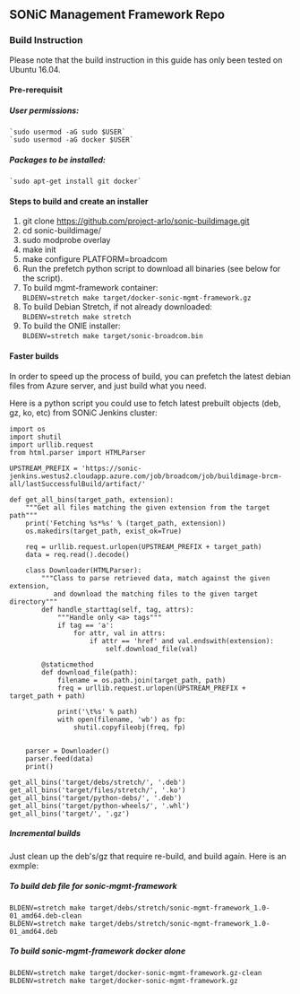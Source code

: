 ## SONiC Management Framework Repo

### Build Instruction
Please note that the build instruction in this guide has only been tested on Ubuntu 16.04.
#### Pre-rerequisit
##### User permissions:
	`sudo usermod -aG sudo $USER`
	`sudo usermod -aG docker $USER`

##### Packages to be installed:
	`sudo apt-get install git docker`

#### Steps to build and create an installer
1. git clone https://github.com/project-arlo/sonic-buildimage.git
2. cd sonic-buildimage/
3. sudo modprobe overlay
4. make init
5. make configure PLATFORM=broadcom
6. Run the prefetch python script to download all binaries (see below for the script).
7. To build mgmt-framework container:   
	`BLDENV=stretch make target/docker-sonic-mgmt-framework.gz`
8. To build Debian Stretch, if not already downloaded:   
	`BLDENV=stretch make stretch`
9. To build the ONIE installer:   
	`BLDENV=stretch make target/sonic-broadcom.bin`
 
#### Faster builds
In order to speed up the process of build, you can prefetch the latest debian files from Azure server, and just build what you need.

Here is a python script you could use to fetch latest prebuilt objects (deb, gz, ko, etc) from SONiC Jenkins cluster:

    import os
    import shutil
    import urllib.request
    from html.parser import HTMLParser

    UPSTREAM_PREFIX = 'https://sonic-jenkins.westus2.cloudapp.azure.com/job/broadcom/job/buildimage-brcm-all/lastSuccessfulBuild/artifact/'

    def get_all_bins(target_path, extension):
        """Get all files matching the given extension from the target path"""
        print('Fetching %s*%s' % (target_path, extension))
        os.makedirs(target_path, exist_ok=True)

        req = urllib.request.urlopen(UPSTREAM_PREFIX + target_path)
        data = req.read().decode()

        class Downloader(HTMLParser):
            """Class to parse retrieved data, match against the given extension,
               and download the matching files to the given target directory"""
            def handle_starttag(self, tag, attrs):
                """Handle only <a> tags"""
                if tag == 'a':
                    for attr, val in attrs:
                        if attr == 'href' and val.endswith(extension):
                            self.download_file(val)

            @staticmethod
            def download_file(path):
                filename = os.path.join(target_path, path)
                freq = urllib.request.urlopen(UPSTREAM_PREFIX + target_path + path)

                print('\t%s' % path)
                with open(filename, 'wb') as fp:
                    shutil.copyfileobj(freq, fp)


        parser = Downloader()
        parser.feed(data)
        print()

    get_all_bins('target/debs/stretch/', '.deb')
    get_all_bins('target/files/stretch/', '.ko')
    get_all_bins('target/python-debs/', '.deb')
    get_all_bins('target/python-wheels/', '.whl')
    get_all_bins('target/', '.gz')



##### Incremental builds 
Just clean up the deb's/gz that require re-build, and build again. Here is an exmple:

##### To build deb file for sonic-mgmt-framework

	BLDENV=stretch make target/debs/stretch/sonic-mgmt-framework_1.0-01_amd64.deb-clean
	BLDENV=stretch make target/debs/stretch/sonic-mgmt-framework_1.0-01_amd64.deb
	
##### To build sonic-mgmt-framework docker alone

	BLDENV=stretch make target/docker-sonic-mgmt-framework.gz-clean
	BLDENV=stretch make target/docker-sonic-mgmt-framework.gz
